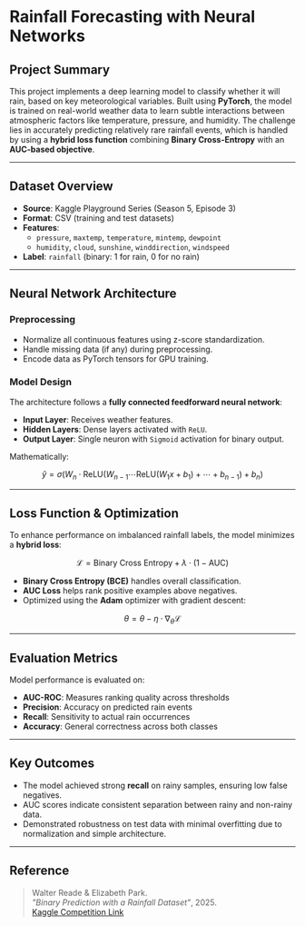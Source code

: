 # Rainfall Forecasting with Neural Networks

## Project Summary

This project implements a deep learning model to classify whether it will rain, based on key meteorological variables. Built using **PyTorch**, the model is trained on real-world weather data to learn subtle interactions between atmospheric factors like temperature, pressure, and humidity. The challenge lies in accurately predicting relatively rare rainfall events, which is handled by using a **hybrid loss function** combining **Binary Cross-Entropy** with an **AUC-based objective**.

---

## Dataset Overview

- **Source**: Kaggle Playground Series (Season 5, Episode 3)
- **Format**: CSV (training and test datasets)
- **Features**:
  - `pressure`, `maxtemp`, `temperature`, `mintemp`, `dewpoint`
  - `humidity`, `cloud`, `sunshine`, `winddirection`, `windspeed`
- **Label**: `rainfall` (binary: 1 for rain, 0 for no rain)

---

## Neural Network Architecture

### Preprocessing
- Normalize all continuous features using z-score standardization.
- Handle missing data (if any) during preprocessing.
- Encode data as PyTorch tensors for GPU training.

### Model Design

The architecture follows a **fully connected feedforward neural network**:
- **Input Layer**: Receives weather features.
- **Hidden Layers**: Dense layers activated with `ReLU`.
- **Output Layer**: Single neuron with `Sigmoid` activation for binary output.

Mathematically:

$$\hat{y} = \sigma(W_n \cdot \text{ReLU}(W_{n-1} \cdots \text{ReLU}(W_1 x + b_1) + \cdots + b_{n-1}) + b_n)$$

---

## Loss Function & Optimization

To enhance performance on imbalanced rainfall labels, the model minimizes a **hybrid loss**:

$$\mathcal{L} = \text{Binary Cross Entropy} + \lambda \cdot (1 - \text{AUC})$$

- **Binary Cross Entropy (BCE)** handles overall classification.
- **AUC Loss** helps rank positive examples above negatives.
- Optimized using the **Adam** optimizer with gradient descent:

$$\theta = \theta - \eta \cdot \nabla_\theta \mathcal{L}$$

---

## Evaluation Metrics

Model performance is evaluated on:
- **AUC-ROC**: Measures ranking quality across thresholds
- **Precision**: Accuracy on predicted rain events
- **Recall**: Sensitivity to actual rain occurrences
- **Accuracy**: General correctness across both classes

---

## Key Outcomes

- The model achieved strong **recall** on rainy samples, ensuring low false negatives.
- AUC scores indicate consistent separation between rainy and non-rainy data.
- Demonstrated robustness on test data with minimal overfitting due to normalization and simple architecture.

---

## Reference

> Walter Reade & Elizabeth Park.  
> *"Binary Prediction with a Rainfall Dataset"*, 2025.  
> [Kaggle Competition Link](https://kaggle.com/competitions/playground-series-s5e3)
